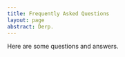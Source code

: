 ```yaml
---
title: Frequently Asked Questions
layout: page
abstract: Derp.
---
```


Here are some questions and answers.